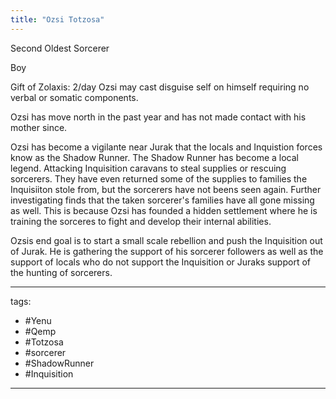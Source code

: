 ```yaml
---
title: "Ozsi Totzosa"
---
```


Second Oldest 
Sorcerer

Boy

Gift of Zolaxis: 2/day Ozsi may cast disguise self on himself requiring no verbal or somatic components.  

Ozsi has move north in the past year and has not made contact with his mother since. 
	
Ozsi has become a vigilante near Jurak that the locals and Inquistion forces know as the Shadow Runner. The Shadow Runner has become a local legend. Attacking Inquisition caravans to steal supplies or rescuing sorcerers. They have even returned some of the supplies to families the Inquisiiton stole from, but the sorcerers have not beens seen again. Further investigating finds that the taken sorcerer's families have all gone missing as well. This is because Ozsi has founded a hidden settlement where he is training the sorceres to fight and develop their internal abilities. 

Ozsis end goal is to start a small scale rebellion and push the Inquisition out of Jurak. He is gathering the support of his sorcerer followers as well as the support of locals who do not support the Inquisition or Juraks support of the hunting of sorcerers. 



---
tags:
 - #Yenu 
 - #Qemp
 - #Totzosa 
 - #sorcerer 
 - #ShadowRunner
 - #Inquisition
---